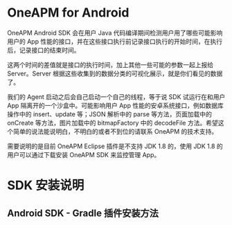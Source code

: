 # OneAPM for Android

OneAPM Android SDK 会在用户 Java 代码编译期间检测用户用了哪些可能影响用户的 App 性能的接口，并在这些接口执行前记录接口执行的开始时间，在执行后，记录接口的结束时间。

这两个时间的差值就是接口的执行时间，加上其他一些可能的参数一起上报给 Server。Server 根据这些收集到的数据分类的可视化展示，就是你们看见的数据了。

我们的 Agent 启动之后会自己启动一个自己的线程，等于说 SDK 试运行在和用户 App 隔离开的一个沙盒中。可能影响用户 App 性能的安卓系统接口，例如数据库操作中的 insert、update 等；JSON 解析中的 parse 等方法，页面加载中的 onCreate 等方法，图片加载中的 bitmapFactory 中的 decodeFile 方法。希望这个简单的说法能说明白，不明白的或者不到位的请联系 OneAPM 的技术支持。

需要说明的是目前 OneAPM Eclipse 插件是不支持 JDK 1.8 的，使用 JDK 1.8 的用户可以通过下载安装 OneAPM SDK 来监控管理 App。

# SDK 安装说明

## Android SDK - Gradle 插件安装方法